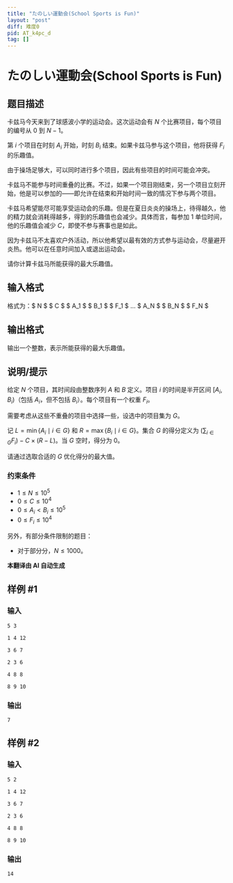 ```yaml
---
title: "たのしい運動会(School Sports is Fun)"
layout: "post"
diff: 难度0
pid: AT_k4pc_d
tag: []
---
```


# たのしい運動会(School Sports is Fun)

## 题目描述

卡兹马今天来到了球感波小学的运动会。这次运动会有 $N$ 个比赛项目，每个项目的编号从 $0$ 到 $N-1$。

第 $i$ 个项目在时刻 $A_i$ 开始，时刻 $B_i$ 结束。如果卡兹马参与这个项目，他将获得 $F_i$ 的乐趣值。

由于操场足够大，可以同时进行多个项目，因此有些项目的时间可能会冲突。

卡兹马不能参与时间重叠的比赛。不过，如果一个项目刚结束，另一个项目立刻开始，他是可以参加的——即允许在结束和开始时间一致的情况下参与两个项目。

卡兹马希望能尽可能享受运动会的乐趣。但是在夏日炎炎的操场上，待得越久，他的精力就会消耗得越多，得到的乐趣值也会减少。具体而言，每参加 $1$ 单位时间，他的乐趣值会减少 $C$，即使不参与赛事也是如此。

因为卡兹马不太喜欢户外活动，所以他希望以最有效的方式参与运动会，尽量避开炎热。他可以在任意时间加入或退出运动会。

请你计算卡兹马所能获得的最大乐趣值。

## 输入格式

格式为：$ N $ $ C $ $ A_1 $ $ B_1 $ $ F_1 $ ... $ A_N $ $ B_N $ $ F_N $

## 输出格式

输出一个整数，表示所能获得的最大乐趣值。

## 说明/提示

给定 $N$ 个项目，其时间段由整数序列 $A$ 和 $B$ 定义。项目 $i$ 的时间是半开区间 $[A_i, B_i)$（包括 $A_i$，但不包括 $B_i$）。每个项目有一个权重 $F_i$。

需要考虑从这些不重叠的项目中选择一些，设选中的项目集为 $G$。

记 $L = \min \{A_i \mid i \in G\}$ 和 $R = \max \{B_i \mid i \in G\}$。集合 $G$ 的得分定义为 $(\sum_{i \in G} F_i) - C \times (R - L)$。当 $G$ 空时，得分为 $0$。

请通过选取合适的 $G$ 优化得分的最大值。

### 约束条件

- $1 \leq N \leq 10^5$
- $0 \leq C \leq 10^4$
- $0 \leq A_i < B_i \leq 10^5$
- $0 \leq F_i \leq 10^4$

另外，有部分条件限制的题目：

- 对于部分分，$N \leq 1000$。

 **本翻译由 AI 自动生成**

## 样例 #1

### 输入

```
5 3
1 4 12
3 6 7
2 3 6
4 8 8
8 9 10
```

### 输出

```
7
```

## 样例 #2

### 输入

```
5 2
1 4 12
3 6 7
2 3 6
4 8 8
8 9 10
```

### 输出

```
14
```


